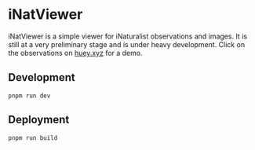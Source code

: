 # iNatViewer

iNatViewer is a simple viewer for iNaturalist observations and images. It is still at a very preliminary stage and is under heavy development. Click on the observations on [huey.xyz](https://huey.xyz) for a demo. 

## Development

```
pnpm run dev
```

## Deployment

```
pnpm run build
```